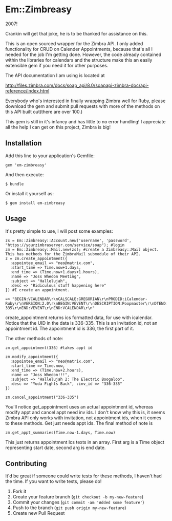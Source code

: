 # Em::Zimbreasy

2007!

Crankin will get that joke, he is to be thanked for assistance on this. 

This is an open sourced wrapper for the Zimbra API. I only added functionality for CRUD on Calender Appointments,
because that's all I needed for the job I'm getting done. However, the code already contained within the libraries for calendars
and the structure make this an easily extensible gem if you need it for other purposes.

The API documentation I am using is located at

http://files.zimbra.com/docs/soap_api/8.0/soapapi-zimbra-doc/api-reference/index.html

Everybody who's interested in finally wrapping Zimbra well for Ruby, please download the gem and submit pull requests 
with more of the methods on this API built out(there are over 100.)

This gem is still in it's infancy and has little to no error handling! I appreciate all the help I can get on this project, Zimbra is big!

## Installation

Add this line to your application's Gemfile:

    gem 'em-zimbreasy'

And then execute:

    $ bundle

Or install it yourself as:

    $ gem install em-zimbreasy

## Usage

It's pretty simple to use, I will post some examples:

    zs = Em::Zimbreasy::Account.new('username', 'password', "https://yourzimbraserver.com/service/soap"); #login
    zm = Em::Zimbreasy::Mail.new(zs); #create a Zimbreasy::Mail object. This has methods for the ZimbraMail submodule of their API.
    z = zm.create_appointment({
      :appointee_email => "neo@matrix.com", 
      :start_time => Time.now+1.days, 
      :end_time => (Time.now+1.days+1.hours), 
      :name => "Joss Whedon Meeting", 
      :subject => "Hallelujah", 
      :desc => "Ridiculous stuff happening here"
    }) #I create an appointment.

    => "BEGIN:VCALENDAR\r\nCALSCALE:GREGORIAN\r\nPRODID:iCalendar-Ruby\r\nVERSION:2.0\r\nBEGIN:VEVENT\r\nDESCRIPTION:Poopmaster\r\nDTEND:20130208T171612\r\nDTSTAMP:20130207T161614\r\nDTSTART:20130208T161612\r\nCLASS:PRIVATE\r\nSEQUENCE:0\r\nSUMMARY:Jossss\r\nUID:336-335\r\nEND:VEVENT\r\nEND:VCALENDAR\r\n"


create_appointment returns ics formatted data, for use with icalendar. Notice that the UID in the data is 336-335. This is an invitation id, not an appointment id.
The appointment id is 336, the first part of it.

The other methods of note:

    zm.get_appointment(336) #takes appt id
  
    zm.modify_appointment({
      :appointee_email => "neo@matrix.com", 
      :start_time => Time.now, 
      :end_time => (Time.now+2.hours), 
      :name => "Joss Whedon!!!", 
      :subject => "Hallelujah 2: The Electric Boogaloo", 
      :desc => "Yoda Fights Back", :inv_id => "336-335"
    })

    zm.cancel_appointment("336-335")

You'll notice get_appointment uses an actual appointment id, whereas modify appt and cancel appt need inv ids. I don't know why this is, 
it seems Zimbra API only works with invitation, not appointment ids, when it comes to these methods. Get just needs appt ids. The final method of note is

    zm.get_appt_summaries(Time.now-1.days, Time.now)

This just returns appointment Ics texts in an array. First arg is a Time object representing start date, second arg is end date.

## Contributing

It'd be great if someone could write tests for these methods, I haven't had the time. If you want to write tests,
please do!

1. Fork it
2. Create your feature branch (`git checkout -b my-new-feature`)
3. Commit your changes (`git commit -am 'Added some feature'`)
4. Push to the branch (`git push origin my-new-feature`)
5. Create new Pull Request
